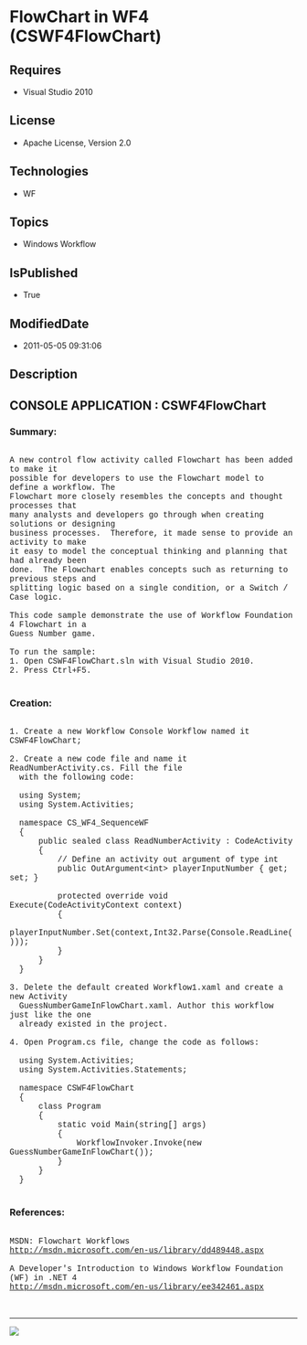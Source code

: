 # FlowChart in WF4 (CSWF4FlowChart)
## Requires
* Visual Studio 2010
## License
* Apache License, Version 2.0
## Technologies
* WF
## Topics
* Windows Workflow
## IsPublished
* True
## ModifiedDate
* 2011-05-05 09:31:06
## Description

<p style="font-family:Courier New"></p>
<h2>CONSOLE APPLICATION : CSWF4FlowChart</h2>
<p style="font-family:Courier New"></p>
<h3>Summary:</h3>
<p style="font-family:Courier New"><br>
A new control flow activity called Flowchart has been added to make it <br>
possible for developers to use the Flowchart model to define a workflow. The <br>
Flowchart more closely resembles the concepts and thought processes that <br>
many analysts and developers go through when creating solutions or designing <br>
business processes. &nbsp;Therefore, it made sense to provide an activity to make
<br>
it easy to model the conceptual thinking and planning that had already been <br>
done. &nbsp;The Flowchart enables concepts such as returning to previous steps and
<br>
splitting logic based on a single condition, or a Switch / Case logic. &nbsp;<br>
<br>
This code sample demonstrate the use of Workflow Foundation 4 Flowchart in a <br>
Guess Number game. <br>
<br>
To run the sample:<br>
1. Open CSWF4FlowChart.sln with Visual Studio 2010.<br>
2. Press Ctrl&#43;F5.<br>
<br>
</p>
<h3>Creation:</h3>
<p style="font-family:Courier New"><br>
1. Create a new Workflow Console Workflow named it CSWF4FlowChart;<br>
<br>
2. Create a new code file and name it ReadNumberActivity.cs. Fill the file <br>
&nbsp; with the following code:<br>
<br>
&nbsp; using System;<br>
&nbsp; using System.Activities;<br>
<br>
&nbsp; namespace CS_WF4_SequenceWF<br>
&nbsp; {<br>
&nbsp; &nbsp; &nbsp; public sealed class ReadNumberActivity : CodeActivity<br>
&nbsp; &nbsp; &nbsp; {<br>
&nbsp; &nbsp; &nbsp; &nbsp; &nbsp; // Define an activity out argument of type int<br>
&nbsp; &nbsp; &nbsp; &nbsp; &nbsp; public OutArgument&lt;int&gt; playerInputNumber { get; set; }<br>
<br>
&nbsp; &nbsp; &nbsp; &nbsp; &nbsp; protected override void Execute(CodeActivityContext context)<br>
&nbsp; &nbsp; &nbsp; &nbsp; &nbsp; {<br>
&nbsp; &nbsp; &nbsp; &nbsp; &nbsp; &nbsp; &nbsp; playerInputNumber.Set(context,Int32.Parse(Console.ReadLine()));<br>
&nbsp; &nbsp; &nbsp; &nbsp; &nbsp; }<br>
&nbsp; &nbsp; &nbsp; }<br>
&nbsp; }<br>
<br>
3. Delete the default created Workflow1.xaml and create a new Activity <br>
&nbsp; GuessNumberGameInFlowChart.xaml. Author this workflow just like the one <br>
&nbsp; already existed in the project. <br>
<br>
4. Open Program.cs file, change the code as follows:<br>
<br>
&nbsp; using System.Activities;<br>
&nbsp; using System.Activities.Statements;<br>
<br>
&nbsp; namespace CSWF4FlowChart<br>
&nbsp; {<br>
&nbsp; &nbsp; &nbsp; class Program<br>
&nbsp; &nbsp; &nbsp; {<br>
&nbsp; &nbsp; &nbsp; &nbsp; &nbsp; static void Main(string[] args)<br>
&nbsp; &nbsp; &nbsp; &nbsp; &nbsp; {<br>
&nbsp; &nbsp; &nbsp; &nbsp; &nbsp; &nbsp; &nbsp; WorkflowInvoker.Invoke(new GuessNumberGameInFlowChart());<br>
&nbsp; &nbsp; &nbsp; &nbsp; &nbsp; }<br>
&nbsp; &nbsp; &nbsp; }<br>
&nbsp; }<br>
<br>
</p>
<h3>References:</h3>
<p style="font-family:Courier New"><br>
MSDN: Flowchart Workflows<br>
<a target="_blank" href="http://msdn.microsoft.com/en-us/library/dd489448.aspx">http://msdn.microsoft.com/en-us/library/dd489448.aspx</a><br>
<br>
A Developer's Introduction to Windows Workflow Foundation (WF) in .NET 4<br>
<a target="_blank" href="http://msdn.microsoft.com/en-us/library/ee342461.aspx">http://msdn.microsoft.com/en-us/library/ee342461.aspx</a><br>
<br>
<br>
</p>
<hr>
<div><a href="http://go.microsoft.com/?linkid=9759640" style="margin-top:3px"><img src="http://bit.ly/onecodelogo">
</a></div>
